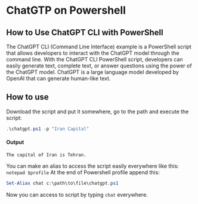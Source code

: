 ﻿# ChatGTP on Powershell

## How to Use ChatGPT CLI with PowerShell
The ChatGPT CLI (Command Line Interface) example is a PowerShell script that allows developers to interact with the ChatGPT model through the command line. With the ChatGPT CLI PowerShell script, developers can easily generate text, complete text, or answer questions using the power of the ChatGPT model. ChatGPT is a large language model developed by OpenAI that can generate human-like text.

## How to use
Download the script and put it somewhere, go to the path and execute the script:

```powershell
.\chatgpt.ps1 -p "Iran Capital"
```
#### Output
`The capital of Iran is Tehran.`

You can make an alias to access the script easily everywhere like this:
`notepad $profile`
At the end of Powershell profile append this:
```powershell
Set-Alias chat c:\path\to\file\chatgpt.ps1
```

Now you can access to script by typing `chat` everywhere.


